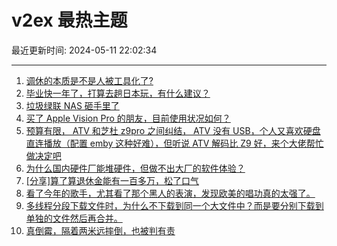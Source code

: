 # v2ex 最热主题

最近更新时间: 2024-05-11 22:02:34

--- 
1. [调休的本质是不是人被工具化了?](https://www.v2ex.com/t/1039657) 
2. [毕业快一年了，打算去趟日本玩，有什么建议？](https://www.v2ex.com/t/1039664) 
3. [垃圾绿联 NAS 砸手里了](https://www.v2ex.com/t/1039665) 
4. [买了 Apple Vision Pro 的朋友，目前使用状况如何？](https://www.v2ex.com/t/1039648) 
5. [预算有限， ATV 和芝杜 z9pro 之间纠结， ATV 没有 USB，个人又喜欢硬盘直连播放（配置 emby 这种好难），但听说 ATV 解码比 Z9 好，来个大佬帮忙做决定吧](https://www.v2ex.com/t/1039711) 
6. [为什么国内硬件厂能堆硬件，但做不出大厂的软件体验？](https://www.v2ex.com/t/1039722) 
7. [[分享]算了算退休金能有一百多万，松了口气](https://www.v2ex.com/t/1039781) 
8. [看了今年的歌手，尤其看了那个黑人的表演，发现欧美的唱功真的太强了。](https://www.v2ex.com/t/1039680) 
9. [多线程分段下载文件时，为什么不下载到同一个大文件中？而是要分别下载到单独的文件然后再合并。](https://www.v2ex.com/t/1039715) 
10. [真倒霉，隔着两米远摔倒，也被判有责](https://www.v2ex.com/t/1039824) 
